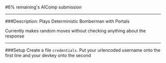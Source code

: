 #6% remaining's AIComp submission

---
###Description:
Plays Deterministic Bomberman with Portals

Currently makes random moves without checking anything about the response

---
###Setup
Create a file `credentials`. Put your urlencoded username onto the first line and your devkey onto the second
